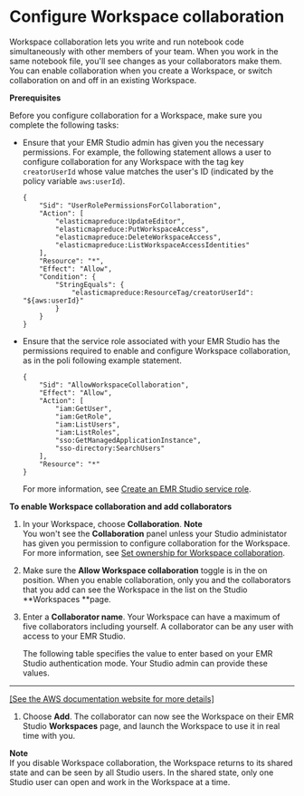 # Configure Workspace collaboration<a name="emr-studio-workspace-collaboration"></a>

Workspace collaboration lets you write and run notebook code simultaneously with other members of your team\. When you work in the same notebook file, you'll see changes as your collaborators make them\. You can enable collaboration when you create a Workspace, or switch collaboration on and off in an existing Workspace\. 

**Prerequisites**

Before you configure collaboration for a Workspace, make sure you complete the following tasks:
+ Ensure that your EMR Studio admin has given you the necessary permissions\. For example, the following statement allows a user to configure collaboration for any Workspace with the tag key `creatorUserId` whose value matches the user's ID \(indicated by the policy variable `aws:userId`\)\.

  ```
  {
      "Sid": "UserRolePermissionsForCollaboration",
      "Action": [
          "elasticmapreduce:UpdateEditor",
          "elasticmapreduce:PutWorkspaceAccess",
          "elasticmapreduce:DeleteWorkspaceAccess",
          "elasticmapreduce:ListWorkspaceAccessIdentities"
      ],
      "Resource": "*",
      "Effect": "Allow",
      "Condition": {
          "StringEquals": {
              "elasticmapreduce:ResourceTag/creatorUserId": "${aws:userId}"
          }
      }
  }
  ```
+ Ensure that the service role associated with your EMR Studio has the permissions required to enable and configure Workspace collaboration, as in the poli following example statement\.

  ```
  {
      "Sid": "AllowWorkspaceCollaboration",
      "Effect": "Allow",
      "Action": [
          "iam:GetUser",
          "iam:GetRole",
          "iam:ListUsers",
          "iam:ListRoles",
          "sso:GetManagedApplicationInstance",
          "sso-directory:SearchUsers"
      ],
      "Resource": "*"
  }
  ```

  For more information, see [Create an EMR Studio service role](emr-studio-service-role.md)\.

**To enable Workspace collaboration and add collaborators**

1. In your Workspace, choose **Collaboration**\. 
**Note**  
You won't see the **Collaboration** panel unless your Studio administator has given you permission to configure collaboration for the Workspace\. For more information, see [Set ownership for Workspace collaboration](emr-studio-user-permissions.md#emr-studio-workspace-collaboration-permissions)\.

1. Make sure the **Allow Workspace collaboration** toggle is in the on position\. When you enable collaboration, only you and the collaborators that you add can see the Workspace in the list on the Studio **Workspaces **page\.

1. Enter a **Collaborator name**\. Your Workspace can have a maximum of five collaborators including yourself\. A collaborator can be any user with access to your EMR Studio\.

   The following table specifies the value to enter based on your EMR Studio authentication mode\. Your Studio admin can provide these values\.  
****    
[\[See the AWS documentation website for more details\]](http://docs.aws.amazon.com/emr/latest/ManagementGuide/emr-studio-workspace-collaboration.html)

1. Choose **Add**\. The collaborator can now see the Workspace on their EMR Studio **Workspaces** page, and launch the Workspace to use it in real time with you\.

**Note**  
If you disable Workspace collaboration, the Workspace returns to its shared state and can be seen by all Studio users\. In the shared state, only one Studio user can open and work in the Workspace at a time\. 